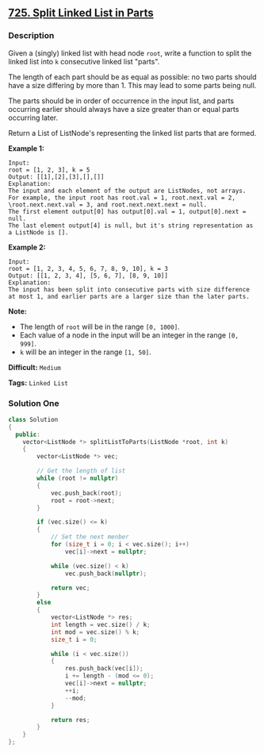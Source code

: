 ## [725. Split Linked List in Parts](https://leetcode.com/problems/split-linked-list-in-parts/description/)

### Description

Given a (singly) linked list with head node `root`, write a function to split the linked list into `k` consecutive linked list "parts".

The length of each part should be as equal as possible: no two parts should have a size differing by more than 1.  This may lead to some parts being null.

The parts should be in order of occurrence in the input list, and parts occurring earlier should always have a size greater than or equal parts occurring later.

Return a List of ListNode's representing the linked list parts that are formed.

**Example 1:**

```
Input: 
root = [1, 2, 3], k = 5
Output: [[1],[2],[3],[],[]]
Explanation:
The input and each element of the output are ListNodes, not arrays.
For example, the input root has root.val = 1, root.next.val = 2, \root.next.next.val = 3, and root.next.next.next = null.
The first element output[0] has output[0].val = 1, output[0].next = null.
The last element output[4] is null, but it's string representation as a ListNode is [].
```

**Example 2:**

```
Input: 
root = [1, 2, 3, 4, 5, 6, 7, 8, 9, 10], k = 3
Output: [[1, 2, 3, 4], [5, 6, 7], [8, 9, 10]]
Explanation:
The input has been split into consecutive parts with size difference at most 1, and earlier parts are a larger size than the later parts.
```

**Note:**

* The length of `root` will be in the range `[0, 1000]`.
* Each value of a node in the input will be an integer in the range `[0, 999]`.
* `k` will be an integer in the range `[1, 50]`.



**Difficult:** `Medium`

**Tags:** `Linked List`



### Solution One

```c++
class Solution
{
  public:
    vector<ListNode *> splitListToParts(ListNode *root, int k)
    {
        vector<ListNode *> vec;

        // Get the length of list
        while (root != nullptr)
        {
            vec.push_back(root);
            root = root->next;
        }

        if (vec.size() <= k)
        {
            // Set the next menber
            for (size_t i = 0; i < vec.size(); i++)
                vec[i]->next = nullptr;

            while (vec.size() < k)
                vec.push_back(nullptr);

            return vec;
        }
        else
        {
            vector<ListNode *> res;
            int length = vec.size() / k;
            int mod = vec.size() % k;
            size_t i = 0;

            while (i < vec.size())
            {
                res.push_back(vec[i]);
                i += length - (mod <= 0);
                vec[i]->next = nullptr;
                ++i;
                --mod;
            }

            return res;
        }
    }
};
```



